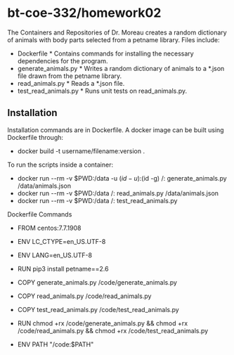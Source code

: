 # bt-coe-332/homework02

The Containers and Repositories of Dr. Moreau creates a random dictionary of animals with body parts
selected from a petname library. Files include:
  
* Dockerfile              * Contains commands for installing the necessary dependencies for the program.
* generate_animals.py     * Writes a random dictionary of animals to a *.json file drawn from the petname library.
* read_animals.py         * Reads a *.json file.
* test_read_animals.py    * Runs unit tests on read_animals.py.

## Installation

Installation commands are in Dockerfile. A docker image can be built using Dockerfile through: 

* docker build -t username/filename:version .

To run the scripts inside a container:

* docker run --rm -v $PWD:/data -u $(id -u):$(id -g) <username>/<filename>:<version> generate_animals.py /data/animals.json
* docker run --rm -v $PWD:/data <username>/<filename>:<version> read_animals.py /data/animals.json
* docker run --rm -v $PWD:/data <username>/<filename>:<version> test_read_animals.py


Dockerfile Commands

* FROM centos:7.7.1908
* ENV LC_CTYPE=en_US.UTF-8
* ENV LANG=en_US.UTF-8
* RUN pip3 install petname==2.6

* COPY generate_animals.py /code/generate_animals.py
* COPY read_animals.py /code/read_animals.py
* COPY test_read_animals.py /code/test_read_animals.py

* RUN chmod +rx /code/generate_animals.py && chmod +rx /code/read_animals.py && chmod +rx /code/test_read_animals.py

* ENV PATH "/code:$PATH"
